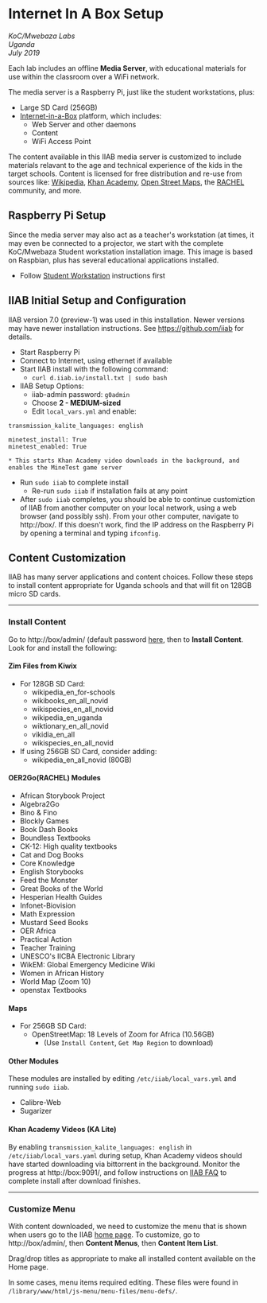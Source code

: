 # Internet In A Box Setup
*KoC/Mwebaza Labs*<br />
*Uganda*<br />
*July 2019*<br />

Each lab includes an offline **Media Server**, with educational materials
for use within the classroom over a WiFi network.

The media server is a Raspberry Pi, just like the student workstations, plus:
* Large SD Card (256GB)
* [Internet-in-a-Box](http://internet-in-a-box.org) platform, which includes:
  * Web Server and other daemons
  * Content
  * WiFi Access Point

The content available in this IIAB media server is customized to include
materials relavant to the age and technical experience of the kids in
the target schools.  Content is licensed for free distribution and re-use
from sources like:
[Wikipedia](https://www.wikipedia.org/),
[Khan Academy](),
[Open Street Maps](),
the [RACHEL](https://worldpossible.org/rachel) community,
and more.


## Raspberry Pi Setup

Since the media server may also act as a teacher's workstation (at times, it may
even be connected to a projector, we start with the complete KoC/Mwebaza Student
workstation installation image.  This image is based on Raspbian, plus has several
educational applications installed.

* Follow [Student Workstation](README.md) instructions first


## IIAB Initial Setup and Configuration
IIAB version 7.0 (preview-1) was used in this installation. Newer versions may have newer installation instructions.  See https://github.com/iiab for details.

* Start Raspberry Pi
* Connect to Internet, using ethernet if available
* Start IIAB install with the following command:
  * `curl d.iiab.io/install.txt | sudo bash`
* IIAB Setup Options:
  * iiab-admin password:  `g0admin`
  * Choose **2 - MEDIUM-sized**
  * Edit `local_vars.yml` and enable:
```
transmission_kalite_languages: english

minetest_install: True
minetest_enabled: True
```
    * This starts Khan Academy video downloads in the background, and enables the MineTest game server
  * Run `sudo iiab` to complete install
    * Re-run `sudo iiab` if installation fails at any point
* After `sudo iiab` completes, you should be able to continue customiztion of IIAB from another computer on your local network, using a web browser (and possibly ssh). From your other computer, navigate to http://box/.  If this doesn't work, find the IP address on the Raspberry Pi by opening a terminal and typing `ifconfig`.

## Content Customization
IIAB has many server applications and content choices. Follow these steps to install content appropriate for Uganda schools and that will fit on 128GB micro SD cards.

----
### Install Content
Go to http://box/admin/ (default password [here](http://wiki.laptop.org/go/IIAB/FAQ#What_are_the_default_passwords.3F), then to **Install Content**.  Look for and install the following:

#### Zim Files from Kiwix
* For 128GB SD Card:
  * wikipedia_en_for-schools
  * wikibooks_en_all_novid
  * wikispecies_en_all_novid
  * wikipedia_en_uganda
  * wiktionary_en_all_novid
  * vikidia_en_all
  * wikispecies_en_all_novid
* If using 256GB SD Card, consider adding:
  * wikipedia_en_all_novid (80GB)

#### OER2Go(RACHEL) Modules
* African Storybook Project
* Algebra2Go
* Bino & Fino
* Blockly Games
* Book Dash Books
* Boundless Textbooks
* CK-12: High quality textbooks
* Cat and Dog Books
* Core Knowledge
* English Storybooks
* Feed the Monster
* Great Books of the World
* Hesperian Health Guides
* Infonet-Biovision
* Math Expression
* Mustard Seed Books
* OER Africa
* Practical Action
* Teacher Training
* UNESCO's IICBA Electronic Library
* WikEM: Global Emergency Medicine Wiki
* Women in African History
* World Map (Zoom 10)
* openstax Textbooks
  
#### Maps
* For 256GB SD Card:
  * OpenStreetMap: 18 Levels of Zoom for Africa (10.56GB)
    * (Use `Install Content`, `Get Map Region` to download)

#### Other Modules
These modules are installed by editing `/etc/iiab/local_vars.yml` and running `sudo iiab`.
* Calibre-Web
* Sugarizer

#### Khan Academy Videos (KA Lite)
By enabling `transmission_kalite_languages: english` in `/etc/iiab/local_vars.yaml` during setup, Khan Academy videos should have started downloading via bittorrent in the background.  Monitor the progress at http://box:9091/, and follow instructions on [IIAB FAQ](http://wiki.laptop.org/go/IIAB/FAQ#KA_Lite_Administration:_What_tips_.26_tricks_exist.3F) to complete install after download finishes.


----
### Customize Menu
With content downloaded, we need to customize the menu that is shown when users go to the IIAB [home page](http://box/home). To customize, go to http://box/admin/, then **Content Menus**, then **Content Item List**.

Drag/drop titles as appropriate to make all installed content available on the Home page.

In some cases, menu items required editing.  These files were found in `/library/www/html/js-menu/menu-files/menu-defs/`.

